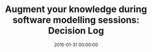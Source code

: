 ---
title: 'Augment your knowledge during software modelling sessions: Decision Log'
description: 'Article in the DDD Magazine #1.'
type: 'magazine article'
website: 'https://pages.xebia.com/domain-driven-design-magazine-xebia'
date: 2015-01-31 00:00:00
featured_image: 'https://pages.xebia.com/hs-fs/hubfs/Schermafbeelding%202020-02-05%20om%2010.37.10.png?width=600&name=Schermafbeelding%202020-02-05%20om%2010.37.10.png'
---
